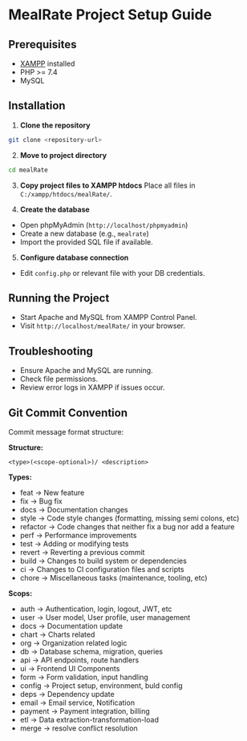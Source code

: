 # MealRate Project Setup Guide

## Prerequisites
- [XAMPP](https://www.apachefriends.org/index.html) installed
- PHP >= 7.4
- MySQL

## Installation

1. **Clone the repository**
  ```bash
  git clone <repository-url>
  ```

2. **Move to project directory**
  ```bash
  cd mealRate
  ```

3. **Copy project files to XAMPP htdocs**
  Place all files in `C:/xampp/htdocs/mealRate/`.

4. **Create the database**
  - Open phpMyAdmin (`http://localhost/phpmyadmin`)
  - Create a new database (e.g., `mealrate`)
  - Import the provided SQL file if available.

5. **Configure database connection**
  - Edit `config.php` or relevant file with your DB credentials.

## Running the Project

- Start Apache and MySQL from XAMPP Control Panel.
- Visit `http://localhost/mealRate/` in your browser.

## Troubleshooting

- Ensure Apache and MySQL are running.
- Check file permissions.
- Review error logs in XAMPP if issues occur.

## Git Commit Convention

Commit message format structure:

**Structure:**

```
<type>(<scope-optional>)/ <description>
```

**Types:**

- feat → New feature
- fix → Bug fix
- docs → Documentation changes
- style → Code style changes (formatting, missing semi colons, etc)
- refactor → Code changes that neither fix a bug nor add a feature
- perf → Performance improvements
- test → Adding or modifying tests
- revert → Reverting a previous commit
- build → Changes to build system or dependencies
- ci → Changes to CI configuration files and scripts
- chore → Miscellaneous tasks (maintenance, tooling, etc)

**Scops:**

- auth → Authentication, login, logout, JWT, etc
- user → User model, User profile, user management
- docs → Documentation update
- chart → Charts related
- org → Organization related logic
- db → Database schema, migration, queries
- api → API endpoints, route handlers
- ui → Frontend UI Components
- form → Form validation, input handling
- config → Project setup, environment, buld config
- deps → Dependency update
- email → Email service, Notification
- payment → Payment integration, billing
- etl → Data extraction-transformation-load
- merge → resolve conflict resolution